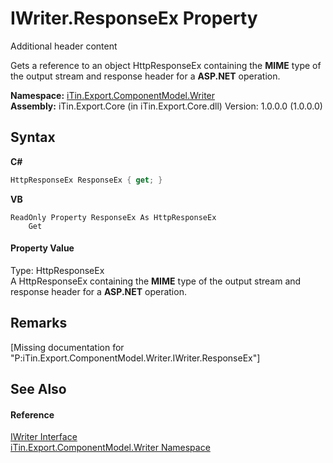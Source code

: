 # IWriter.ResponseEx Property 
Additional header content 

Gets a reference to an object HttpResponseEx containing the <strong>MIME</strong> type of the output stream and response header for a <strong>ASP.NET</strong> operation.

**Namespace:**&nbsp;<a href="N_iTin_Export_ComponentModel_Writer">iTin.Export.ComponentModel.Writer</a><br />**Assembly:**&nbsp;iTin.Export.Core (in iTin.Export.Core.dll) Version: 1.0.0.0 (1.0.0.0)

## Syntax

**C#**<br />
``` C#
HttpResponseEx ResponseEx { get; }
```

**VB**<br />
``` VB
ReadOnly Property ResponseEx As HttpResponseEx
	Get
```


#### Property Value
Type: HttpResponseEx<br />A HttpResponseEx containing the <strong>MIME</strong> type of the output stream and response header for a <strong>ASP.NET</strong> operation.

## Remarks
\[Missing <remarks> documentation for "P:iTin.Export.ComponentModel.Writer.IWriter.ResponseEx"\]

## See Also


#### Reference
<a href="T_iTin_Export_ComponentModel_Writer_IWriter">IWriter Interface</a><br /><a href="N_iTin_Export_ComponentModel_Writer">iTin.Export.ComponentModel.Writer Namespace</a><br />
